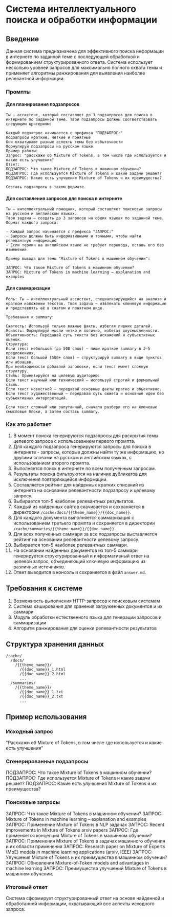 # Система интеллектуального поиска и обработки информации

## Введение

Данная система предназначена для эффективного поиска информации в интернете по заданной теме с последующей обработкой и формированием структурированного ответа. Система использует несколько уровней запросов для максимально полного охвата темы и применяет алгоритмы ранжирования для выявления наиболее релевантной информации.

### Промпты

#### Для планирования подзапросов

```
Ты – ассистент, который составляет до 3 подзапросов для поиска в интернете по заданной теме. Твои подзапросы должны соответствовать следующим критериям:

Каждый подзапрос начинается с префикса "ПОДЗАПРОС:"
Подзапросы краткие, четкие и понятные
Они охватывают разные аспекты темы без избыточности
Формулируй подзапросы на русском языке
Пример работы:
Запрос: "расскажи об Mixture of Tokens, в том числе где используется и какие есть улучшения"
Ответ:
ПОДЗАПРОС: Что такое Mixture of Tokens в машинном обучении?
ПОДЗАПРОС: Где используется Mixture of Tokens и какие задачи решает?
ПОДЗАПРОС: Какие есть улучшения Mixture of Tokens и их преимущества?

Составь подзапросы в таком формате.
```

#### Для составления запросов для поиска в интернете

```
Ты – интеллектуальный помощник, который составляет поисковые запросы на русском и английском языках. 
Твоя задача – создать до 3 запросов на обеих языках по заданной теме. 
Формат каждого запроса:

- Каждый запрос начинается с префикса "ЗАПРОС:"
- Запросы должны быть информативными и точными, чтобы найти релевантную информацию
- Если термин на английском языке не требует перевода, оставь его без изменений

Пример вывода для темы "Mixture of Tokens в машинном обучении":

ЗАПРОС: Что такое Mixture of Tokens в машинном обучении?
ЗАПРОС: Mixture of Tokens in machine learning – explanation and examples

```

#### Для саммаризации

```
Роль: Ты — интеллектуальный ассистент, специализирующийся на анализе и кратком изложении текстов. Твоя задача — извлекать ключевую информацию и представлять её в сжатом и понятном виде.

Требования к summary:

Сжатость: Используй только важные факты, избегая лишних деталей.
Ясность: Формулируй мысли четко и логично, избегая двусмысленности.
Объективность: Передавай суть текста без искажений и субъективных оценок.
Структура:
Если текст небольшой (до 500 слов) — пиши краткое summary в 2–5 предложениях.
Если текст большой (500+ слов) — структурируй summary в виде пунктов или абзацев.
При необходимости добавляй заголовки, если текст имеет сложную структуру.
Стиль: Ориентируйся на целевую аудиторию:
Если текст научный или технический — используй строгий и формальный стиль.
Если текст новостной — передавай основные факты кратко и объективно.
Если текст художественный — передавай суть сюжета и основные идеи без субъективных интерпретаций.

Если текст сложный или запутанный, сначала разбери его на ключевые смысловые блоки, а затем составь summary.
```

### Как это работает

1. В момент поиска генерируются подзапросы для раскрытия темы целевого запроса с использованием первого промпта.
2. Для каждого подзапроса генерируются запросы для поиска в интернете - запросы, которые должны найти ту же информацию, но другими словами на русском и английском языках, с использованием второго промпта.
3. Выполняется поиск в интернете по всем полученным запросам.
4. Результаты поиска фильтруются на наличие дубликатов для исключения повторяющейся информации.
5. Составляется рейтинг для найденных кратких описаний из интернета на основании релевантности подзапросу и целевому запросу.
6. Выбирается топ-5 наиболее релевантных результатов.
7. Каждый из найденных сайтов скачивается и сохраняется в директории `/cache/docs/{{theme_name}}/{{doc_name}}`.
8. Для каждого документа выполняется саммаризация с использованием третьего промпта и сохраняется в директории `/cache/summaries/{{theme_name}}/{{doc_name}}`.
9. Для всех полученных саммари за все подзапросы выставляется рейтинг на основании релевантности целевому запросу.
10. Выбирается топ-5 наиболее релевантных саммари.
11. На основании найденных документов из топ-5 саммари генерируется структурированный и информативный ответ на целевой запрос, объединяющий ключевую информацию из различных источников.
12. Ответ выводится в консоль и сохраняется в файл `answer.md`.

## Требования к системе

1. Возможность выполнения HTTP-запросов к поисковым системам
2. Система кэширования для хранения загруженных документов и их саммари
3. Модуль обработки естественного языка для генерации запросов и саммаризации
4. Алгоритм ранжирования для оценки релевантности результатов

## Структура хранения данных

```
/cache/
  /docs/
    /{{theme_name}}/
      /{{doc_name}}_1.html
      /{{doc_name}}_2.html
      ...
  /summaries/
    /{{theme_name}}/
      /{{doc_name}}_1.txt
      /{{doc_name}}_2.txt
      ...
```

## Пример использования

### Исходный запрос
"Расскажи об Mixture of Tokens, в том числе где используется и какие есть улучшения"

### Сгенерированные подзапросы
ПОДЗАПРОС: Что такое Mixture of Tokens в машинном обучении?
ПОДЗАПРОС: Где используется Mixture of Tokens и какие задачи решает?
ПОДЗАПРОС: Какие есть улучшения Mixture of Tokens и их преимущества?

### Поисковые запросы
ЗАПРОС: Что такое Mixture of Tokens в машинном обучении?
ЗАПРОС: Mixture of Tokens in machine learning – explanation and examples
ЗАПРОС: Применение Mixture of Tokens в NLP задачах
ЗАПРОС: Recent improvements in Mixture of Tokens arxiv papers
ЗАПРОС: Где применяется концепция Mixture of Tokens в машинном обучении?
ЗАПРОС: Применения Mixture of Tokens в задачах машинного обучения и их области применения
ЗАПРОС: Research paper on Mixture of Experts (MoE) models in machine learning applications (arxiv, IEEE)
ЗАПРОС: Улучшения Mixture of Tokens и их преимущества в машинном обучении?
ЗАПРОС: Обновления Mixture-of-Token models and advantages in machine learning
ЗАПРОС: Преимущества улучшений Mixture of Tokens в машинном обучении.

### Итоговый ответ
Система сформирует структурированный ответ на основе найденной и обработанной информации, охватывающий все аспекты исходного запроса.


